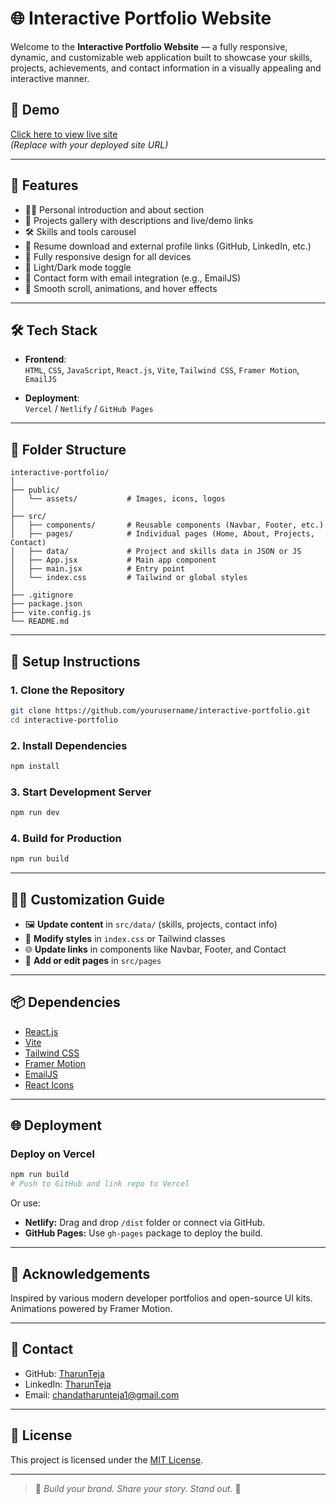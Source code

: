 # 🌐 Interactive Portfolio Website

Welcome to the **Interactive Portfolio Website** — a fully responsive, dynamic, and customizable web application built to showcase your skills, projects, achievements, and contact information in a visually appealing and interactive manner.

## 🚀 Demo

[Click here to view live site](https://chandatharun.vercel.app/)  
*(Replace with your deployed site URL)*

---

## 🧩 Features

- 🧑‍💻 Personal introduction and about section  
- 📁 Projects gallery with descriptions and live/demo links  
- 🛠️ Skills and tools carousel  
- 📝 Resume download and external profile links (GitHub, LinkedIn, etc.)  
- 📱 Fully responsive design for all devices  
- 🌙 Light/Dark mode toggle  
- 📨 Contact form with email integration (e.g., EmailJS)  
- 💬 Smooth scroll, animations, and hover effects  

---

## 🛠️ Tech Stack

- **Frontend**:  
  `HTML`, `CSS`, `JavaScript`, `React.js`, `Vite`, `Tailwind CSS`, `Framer Motion`, `EmailJS`

- **Deployment**:  
  `Vercel` / `Netlify` / `GitHub Pages`

---

## 📁 Folder Structure

```
interactive-portfolio/
│
├── public/
│   └── assets/           # Images, icons, logos
│
├── src/
│   ├── components/       # Reusable components (Navbar, Footer, etc.)
│   ├── pages/            # Individual pages (Home, About, Projects, Contact)
│   ├── data/             # Project and skills data in JSON or JS
│   ├── App.jsx           # Main app component
│   ├── main.jsx          # Entry point
│   └── index.css         # Tailwind or global styles
│
├── .gitignore
├── package.json
├── vite.config.js
└── README.md
```

---

## 🧪 Setup Instructions

### 1. Clone the Repository
```bash
git clone https://github.com/yourusername/interactive-portfolio.git
cd interactive-portfolio
```

### 2. Install Dependencies
```bash
npm install
```

### 3. Start Development Server
```bash
npm run dev
```

### 4. Build for Production
```bash
npm run build
```

---

## 🧑‍🎨 Customization Guide

- 🖼️ **Update content** in `src/data/` (skills, projects, contact info)  
- 🎨 **Modify styles** in `index.css` or Tailwind classes  
- 🌐 **Update links** in components like Navbar, Footer, and Contact  
- 📄 **Add or edit pages** in `src/pages`

---

## 📦 Dependencies

- [React.js](https://reactjs.org/)  
- [Vite](https://vitejs.dev/)  
- [Tailwind CSS](https://tailwindcss.com/)  
- [Framer Motion](https://www.framer.com/motion/)  
- [EmailJS](https://www.emailjs.com/)  
- [React Icons](https://react-icons.github.io/react-icons/)

---

## 🌐 Deployment

### Deploy on Vercel
```bash
npm run build
# Push to GitHub and link repo to Vercel
```

Or use:  
- **Netlify:** Drag and drop `/dist` folder or connect via GitHub.  
- **GitHub Pages:** Use `gh-pages` package to deploy the build.

---

## 🙌 Acknowledgements

Inspired by various modern developer portfolios and open-source UI kits. Animations powered by Framer Motion.

---

## 📧 Contact

- GitHub: [TharunTeja](https://github.com/Tharun-9391)  
- LinkedIn: [TharunTeja](https://www.linkedin.com/in/chanda-tharunteja-277611258/)  
- Email: chandatharunteja1@gmail.com

---

## 📜 License

This project is licensed under the [MIT License](LICENSE).

---

> 🚀 *Build your brand. Share your story. Stand out.* 🌟
